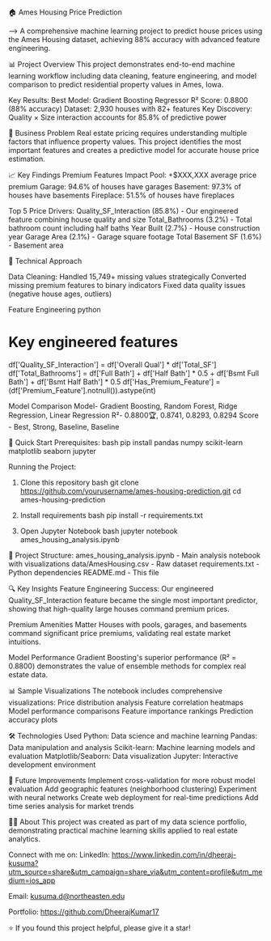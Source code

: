 🏠 Ames Housing Price Prediction

--> A comprehensive machine learning project to predict house prices using the Ames Housing dataset, achieving 88% accuracy with advanced feature engineering.

📊 Project Overview
This project demonstrates end-to-end machine learning workflow including data cleaning, feature engineering, and model comparison to predict residential property values in Ames, Iowa.

Key Results:
Best Model: Gradient Boosting Regressor
R² Score: 0.8800 (88% accuracy)
Dataset: 2,930 houses with 82+ features
Key Discovery: Quality × Size interaction accounts for 85.8% of predictive power

🎯 Business Problem
Real estate pricing requires understanding multiple factors that influence property values. This project identifies the most important features and creates a predictive model for accurate house price estimation.

📈 Key Findings
Premium Features Impact
Pool: +$XXX,XXX average price premium
Garage: 94.6% of houses have garages
Basement: 97.3% of houses have basements
Fireplace: 51.5% of houses have fireplaces

Top 5 Price Drivers:
Quality_SF_Interaction (85.8%) - Our engineered feature combining house quality and size
Total_Bathrooms (3.2%) - Total bathroom count including half baths
Year Built (2.7%) - House construction year
Garage Area (2.1%) - Garage square footage
Total Basement SF (1.6%) - Basement area

🔧 Technical Approach

Data Cleaning:
Handled 15,749+ missing values strategically
Converted missing premium features to binary indicators
Fixed data quality issues (negative house ages, outliers)

Feature Engineering
python
# Key engineered features
df['Quality_SF_Interaction'] = df['Overall Qual'] * df['Total_SF']
df['Total_Bathrooms'] = df['Full Bath'] + df['Half Bath'] * 0.5 + df['Bsmt Full Bath'] + df['Bsmt Half Bath'] * 0.5
df['Has_Premium_Feature'] = (df['Premium_Feature'].notnull()).astype(int)

Model Comparison
Model- Gradient Boosting, Random Forest, Ridge Regression, Linear Regression
R²- 0.8800🏆, 0.8741, 0.8293, 0.8294
Score - Best, Strong, Baseline, Baseline

🚀 Quick Start
Prerequisites:
bash
pip install pandas numpy scikit-learn matplotlib seaborn jupyter

Running the Project:
1. Clone this repository
bash
git clone https://github.com/yourusername/ames-housing-prediction.git
cd ames-housing-prediction

2. Install requirements
bash
pip install -r requirements.txt

3. Open Jupyter Notebook
bash
jupyter notebook ames_housing_analysis.ipynb

📁 Project Structure:
ames_housing_analysis.ipynb - Main analysis notebook with visualizations
data/AmesHousing.csv - Raw dataset
requirements.txt - Python dependencies
README.md - This file

🔍 Key Insights
Feature Engineering Success:
Our engineered Quality_SF_Interaction feature became the single most important predictor, showing that high-quality large houses command premium prices.

Premium Amenities Matter
Houses with pools, garages, and basements command significant price premiums, validating real estate market intuitions.

Model Performance
Gradient Boosting's superior performance (R² = 0.8800) demonstrates the value of ensemble methods for complex real estate data.

📊 Sample Visualizations
The notebook includes comprehensive visualizations:
Price distribution analysis
Feature correlation heatmaps
Model performance comparisons
Feature importance rankings
Prediction accuracy plots

🛠 Technologies Used
Python: Data science and machine learning
Pandas: Data manipulation and analysis
Scikit-learn: Machine learning models and evaluation
Matplotlib/Seaborn: Data visualization
Jupyter: Interactive development environment

📝 Future Improvements
 Implement cross-validation for more robust model evaluation
 Add geographic features (neighborhood clustering)
 Experiment with neural networks
 Create web deployment for real-time predictions
 Add time series analysis for market trends

👨‍💻 About
This project was created as part of my data science portfolio, demonstrating practical machine learning skills applied to real estate analytics.

Connect with me on:
LinkedIn: https://www.linkedin.com/in/dheeraj-kusuma?utm_source=share&utm_campaign=share_via&utm_content=profile&utm_medium=ios_app

Email: kusuma.d@northeasten.edu

Portfolio: https://github.com/DheerajKumar17


⭐ If you found this project helpful, please give it a star!

